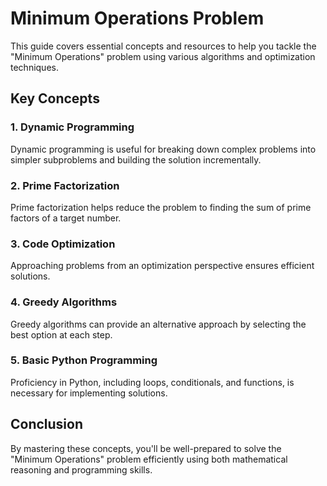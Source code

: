 # Minimum Operations Problem

This guide covers essential concepts and resources to help you tackle the "Minimum Operations" problem using various algorithms and optimization techniques.

## Key Concepts

### 1. Dynamic Programming
Dynamic programming is useful for breaking down complex problems into simpler subproblems and building the solution incrementally.

### 2. Prime Factorization
Prime factorization helps reduce the problem to finding the sum of prime factors of a target number.

### 3. Code Optimization
Approaching problems from an optimization perspective ensures efficient solutions.

### 4. Greedy Algorithms
Greedy algorithms can provide an alternative approach by selecting the best option at each step.

### 5. Basic Python Programming
Proficiency in Python, including loops, conditionals, and functions, is necessary for implementing solutions.

## Conclusion
By mastering these concepts, you'll be well-prepared to solve the "Minimum Operations" problem efficiently using both mathematical reasoning and programming skills.

